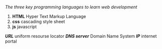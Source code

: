 *The three key programming languages to learn web development*
1) **HTML** Hyper Text Markup Language
2) **css** cascading style sheet
3) **js** javascript 
  
***URL*** uniform resourse locator
***DNS server*** Domain Name System
***IP*** internet portal
 
